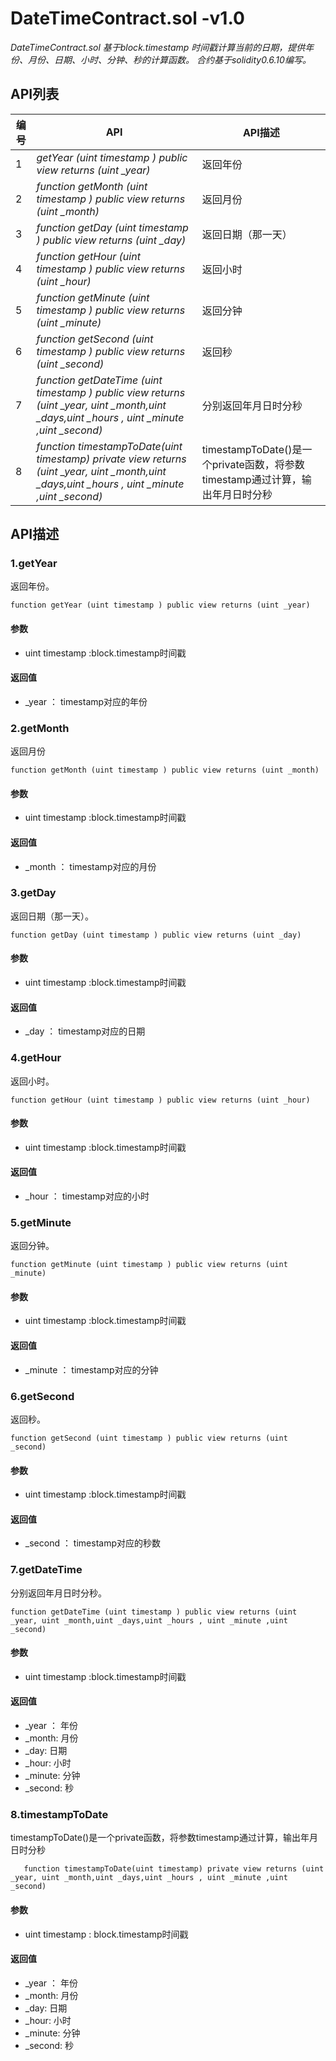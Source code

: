 # DateTimeContract.sol -v1.0
*DateTimeContract.sol 基于block.timestamp 时间戳计算当前的日期，提供年份、月份、日期、小时、分钟、秒的计算函数。*
*合约基于solidity0.6.10编写。*
## API列表

编号 | API | API描述
---|---|---
1 | *getYear (uint timestamp ) public view returns (uint _year)* |返回年份
2 | *function getMonth (uint timestamp ) public view returns (uint _month)* |返回月份
3 | *function getDay (uint timestamp ) public view returns (uint _day)* |返回日期（那一天）
4 | *function getHour (uint timestamp ) public view returns (uint _hour)* |返回小时
5 | *function getMinute (uint timestamp ) public view returns (uint _minute)* |返回分钟
6 | *function getSecond (uint timestamp ) public view returns (uint _second)* |返回秒
7 | *function getDateTime (uint timestamp ) public view returns (uint _year, uint _month,uint _days,uint _hours , uint _minute ,uint _second)* |分别返回年月日时分秒
8 | *function timestampToDate(uint timestamp) private view returns (uint _year, uint _month,uint _days,uint _hours , uint _minute ,uint _second)* |timestampToDate()是一个private函数，将参数timestamp通过计算，输出年月日时分秒

## API描述

### 1.getYear
返回年份。
 ```
 function getYear (uint timestamp ) public view returns (uint _year)
 ````
 #### 参数
 - uint timestamp :block.timestamp时间戳
 #### 返回值
 - _year ： timestamp对应的年份
 
 ### 2.getMonth
 返回月份
 ```
 function getMonth (uint timestamp ) public view returns (uint _month)
 ````
 #### 参数
 - uint timestamp :block.timestamp时间戳
 #### 返回值
 - _month ： timestamp对应的月份
 
  ### 3.getDay
  返回日期（那一天）。
 ```
 function getDay (uint timestamp ) public view returns (uint _day)
 ````
 #### 参数
 - uint timestamp :block.timestamp时间戳
 #### 返回值
 - _day ： timestamp对应的日期
 
  ### 4.getHour
 返回小时。
 ```
 function getHour (uint timestamp ) public view returns (uint _hour)
 ````
 #### 参数
 - uint timestamp :block.timestamp时间戳
 #### 返回值
 - _hour ： timestamp对应的小时
 
  ### 5.getMinute
 返回分钟。
 ```
 function getMinute (uint timestamp ) public view returns (uint _minute)
 ````
 #### 参数
 - uint timestamp :block.timestamp时间戳
 #### 返回值
 - _minute ： timestamp对应的分钟
 
  ### 6.getSecond
 返回秒。
 ```
 function getSecond (uint timestamp ) public view returns (uint _second)
 ````
 #### 参数
 - uint timestamp :block.timestamp时间戳
 #### 返回值
 - _second ： timestamp对应的秒数
 
  ### 7.getDateTime
 分别返回年月日时分秒。
 ```
 function getDateTime (uint timestamp ) public view returns (uint _year, uint _month,uint _days,uint _hours , uint _minute ,uint _second)
 ````
 #### 参数
 - uint timestamp :block.timestamp时间戳
 #### 返回值
 - _year ： 年份
 - _month: 月份
 - _day: 日期
 - _hour: 小时
 - _minute: 分钟
 - _second: 秒

### 8.timestampToDate
  
timestampToDate()是一个private函数，将参数timestamp通过计算，输出年月日时分秒
  
 ```
	function timestampToDate(uint timestamp) private view returns (uint _year, uint _month,uint _days,uint _hours , uint _minute ,uint _second)
 ````
 #### 参数
 - uint timestamp : block.timestamp时间戳
 #### 返回值
 - _year ： 年份
 - _month: 月份
 - _day: 日期
 - _hour: 小时
 - _minute: 分钟
 - _second: 秒